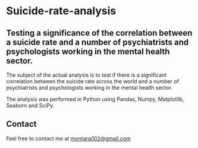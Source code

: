 # Suicide-rate-analysis
## Testing a significance of the correlation between a suicide rate and a number of psychiatrists and psychologists working in the mental health sector.

The subject of the actual analysis is to test if there is a significant correlation between the suicide rate across the world 
and a number of psychiatrists and psychologists working in the mental health sector.

The analysis was performed in Python using Pandas, Numpy, Matplotlib, Seaborn and SciPy.

## Contact

Feel free to contact me at montana102@gmail.com
